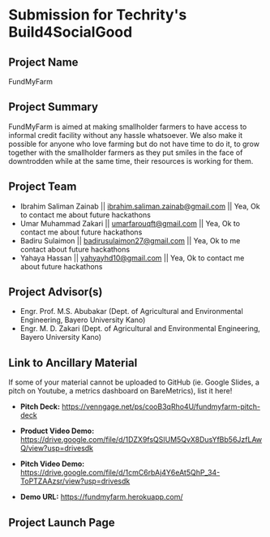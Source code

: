 # Submission for Techrity's Build4SocialGood

## Project Name
FundMyFarm

## Project Summary
FundMyFarm is aimed at making smallholder farmers to have access to informal credit facility without any hassle whatsoever. We also make it possible for anyone who love farming but do not have time to do it, to grow together with the smallholder farmers as they put smiles in the face of downtrodden while at the same time, their resources is working for them.

## Project Team
* Ibrahim Saliman Zainab || ibrahim.saliman.zainab@gmail.com || Yea, Ok to contact me about future hackathons
* Umar Muhammad Zakari || umarfarouqft@gmail.com || Yea, Ok to contact me about future hackathons
* Badiru Sulaimon || badirusulaimon27@gmail.com || Yea, Ok to me contact about future hackathons
* Yahaya Hassan || yahyayhd10@gmail.com || Yea, Ok to contact me about future hackathons

## Project Advisor(s)
* Engr. Prof. M.S. Abubakar (Dept. of Agricultural and Environmental Engineering, Bayero University Kano)
* Engr. M. D. Zakari (Dept. of Agricultural and  Environmental Engineering, Bayero University Kano)

## Link to Ancillary Material
If some of your material cannot be uploaded to GitHub (ie. Google Slides, a pitch on Youtube, a metrics dashboard on BareMetrics), list it here!



- **Pitch Deck:**
    https://venngage.net/ps/cooB3qRho4U/fundmyfarm-pitch-deck

- **Product Video Demo:**
    https://drive.google.com/file/d/1DZX9fsQSIUM5QvX8DusYfBb56JzfLAwQ/view?usp=drivesdk

- **Pitch Video Demo:**
    https://drive.google.com/file/d/1cmC6rbAj4Y6eAt5QhP_34-ToPTZAAzsr/view?usp=drivesdk

- **Demo URL:**
    https://fundmyfarm.herokuapp.com/
    
## Project Launch Page
